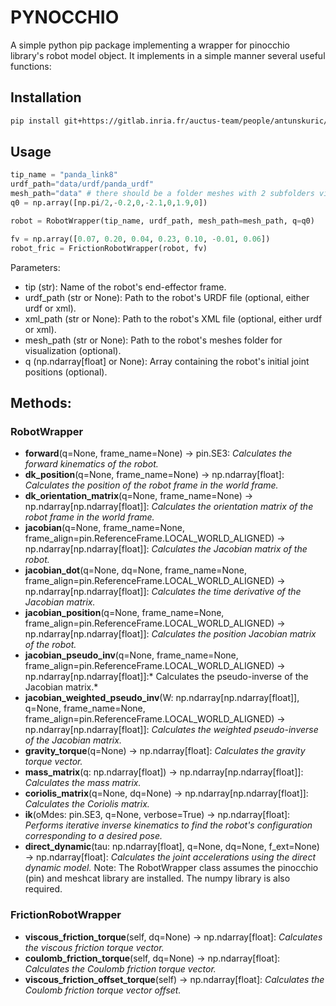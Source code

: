 # PYNOCCHIO

A simple python pip package implementing a wrapper for pinocchio library's robot model object. It implements in a simple manner several useful functions:

## Installation
```bash
pip install git+https://gitlab.inria.fr/auctus-team/people/antunskuric/pynocchio.git
```

## Usage

```python
tip_name = "panda_link8"
urdf_path="data/urdf/panda_urdf"
mesh_path="data" # there should be a folder meshes with 2 subfolders visual and collision containing the mesh files
q0 = np.array([np.pi/2,-0.2,0,-2.1,0,1.9,0])

robot = RobotWrapper(tip_name, urdf_path, mesh_path=mesh_path, q=q0)

fv = np.array([0.07, 0.20, 0.04, 0.23, 0.10, -0.01, 0.06])
robot_fric = FrictionRobotWrapper(robot, fv)
```

Parameters:
- tip (str): Name of the robot's end-effector frame.
- urdf_path (str or None): Path to the robot's URDF file (optional, either urdf or xml).
- xml_path (str or None):  Path to the robot's XML file (optional, either urdf or xml).
- mesh_path (str or None): Path to the robot's meshes folder for visualization (optional).
- q (np.ndarray[float] or None): Array containing the robot's initial joint positions (optional).

## Methods:

### RobotWrapper

- **forward**(q=None, frame_name=None) -> pin.SE3: *Calculates the forward kinematics of the robot.*
- **dk_position**(q=None, frame_name=None) -> np.ndarray[float]: *Calculates the position of the robot frame in the world frame.*
- **dk_orientation_matrix**(q=None, frame_name=None) -> np.ndarray[np.ndarray[float]]: *Calculates the orientation matrix of the robot frame in the world frame.*
- **jacobian**(q=None, frame_name=None, frame_align=pin.ReferenceFrame.LOCAL_WORLD_ALIGNED) -> np.ndarray[np.ndarray[float]]: *Calculates the Jacobian matrix of the robot.*
- **jacobian_dot**(q=None, dq=None, frame_name=None, frame_align=pin.ReferenceFrame.LOCAL_WORLD_ALIGNED) -> np.ndarray[np.ndarray[float]]: *Calculates the time derivative of the Jacobian matrix.*
- **jacobian_position**(q=None, frame_name=None, frame_align=pin.ReferenceFrame.LOCAL_WORLD_ALIGNED) -> np.ndarray[np.ndarray[float]]: *Calculates the position Jacobian matrix of the robot.*
- **jacobian_pseudo_inv**(q=None, frame_name=None, frame_align=pin.ReferenceFrame.LOCAL_WORLD_ALIGNED) -> np.ndarray[np.ndarray[float]]:* Calculates the pseudo-inverse of the Jacobian matrix.*
- **jacobian_weighted_pseudo_inv**(W: np.ndarray[np.ndarray[float]], q=None, frame_name=None, frame_align=pin.ReferenceFrame.LOCAL_WORLD_ALIGNED) -> np.ndarray[np.ndarray[float]]: *Calculates the weighted pseudo-inverse of the Jacobian matrix.*
- **gravity_torque**(q=None) -> np.ndarray[float]: *Calculates the gravity torque vector.*
- **mass_matrix**(q: np.ndarray[float]) -> np.ndarray[np.ndarray[float]]: *Calculates the mass matrix.*
- **coriolis_matrix**(q=None, dq=None) -> np.ndarray[np.ndarray[float]]: *Calculates the Coriolis matrix.*
- **ik**(oMdes: pin.SE3, q=None, verbose=True) -> np.ndarray[float]: *Performs iterative inverse kinematics to find the robot's configuration corresponding to a desired pose.*
- **direct_dynamic**(tau: np.ndarray[float], q=None, dq=None, f_ext=None) -> np.ndarray[float]: *Calculates the joint accelerations using the direct dynamic model.*
Note: The RobotWrapper class assumes the pinocchio (pin) and meshcat library are installed. The numpy library is also required.

### FrictionRobotWrapper

- **viscous_friction_torque**(self, dq=None) -> np.ndarray[float]: *Calculates the viscous friction torque vector.*
- **coulomb_friction_torque**(self, dq=None) -> np.ndarray[float]: *Calculates the Coulomb friction torque vector.*
- **viscous_friction_offset_torque**(self) -> np.ndarray[float]: *Calculates the Coulomb friction torque vector offset.*




<!-- 

# pynocchio

A simple python pip package implementing a wrapper for pinocchio library's robot model object. It implements in a simple manner several useful functions:

- direct kinematics `forward`
- inverse kinematics `ik`
- jacobian calculation `jacobain`
- jacobian time derivative calculation `jacobain_dot`
- jacobian pseudo-inverse `jacobian_pseudo_inv`
- gravity vector `gravity_torque`
- mass matrix calculaiton `mass_matrix`
- coriolis matrix calculaiton `coriolis_matrix`

see the [docs](docs/pynocchio.RobotWrapper.md)

## Install the package

```bash
pip install git+https://gitlab.inria.fr/auctus-team/people/antunskuric/pynocchio.git
```


## Examples 

A simple example of using the wrapper
```python
from pynocchio import RobotWrapper
import numpy as np
panda = RobotWrapper("panda_link8", "panda.urdf")

q0 = np.random.uniform(panda.q_min,panda.q_max)
print("initial q\n", q0)
oMq0 = panda.forward(q0)
print("direct kinamtics for q\n", oMq0)
q_ik = panda.ik(oMq0, verbose=False)
print("ik found q\n", q_ik)
oMq_ik = panda.forward(q_ik)
print("direct kinamtics for ik found q\n", oMq_ik)
```

see the [examples](examples) folder for more examples. -->

